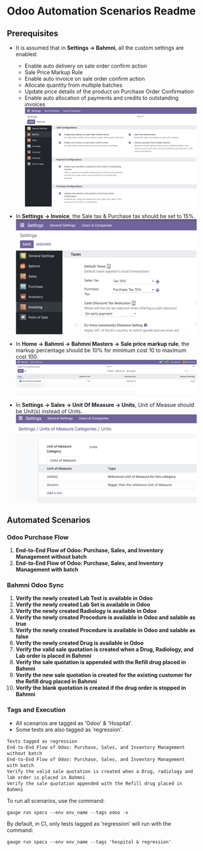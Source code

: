 # Odoo Automation Scenarios Readme

## Prerequisites

- It is assumed that in **Settings -> Bahmni**, all the custom settings are enabled:
  - Enable auto delivery on sale order confirm action
  - Sale Price Markup Rule
  - Enable auto invoice on sale order confirm action
  - Allocate quantity from multiple batches
  - Update price details of the product on Purchase Order Confirmation
  - Enable auto allocation of payments and credits to outstanding invoices
![alt text](readme_images/bahmni.png)

- In **Settings -> Invoice**, the Sale tax & Purchase tax should be set to 15%.
![alt text](readme_images/tax.png)

- In **Home -> Bahmni -> Bahmni Masters -> Sale price markup rule**, the markup percentage should be 10% for minimum cost 10 to maximum cost 100.
![alt text](readme_images/markup_rule.png)

- In **Settings -> Sales -> Unit Of Measure -> Units**, Unit of Measue should be Unit(s) instead of Units.
![alt text](readme_images/Uom.png)

## Automated Scenarios

### Odoo Purchase Flow

1. **End-to-End Flow of Odoo: Purchase, Sales, and Inventory Management without batch**
2. **End-to-End Flow of Odoo: Purchase, Sales, and Inventory Management with batch**

### Bahmni Odoo Sync

1. **Verify the newly created Lab Test is available in Odoo**
2. **Verify the newly created Lab Set is available in Odoo**
3. **Verify the newly created Radiology is available in Odoo**
4. **Verify the newly created Procedure is available in Odoo and salable as true**
5. **Verify the newly created Procedure is available in Odoo and salable as false**
6. **Verify the newly created Drug is available in Odoo**
7. **Verify the valid sale quotation is created when a Drug, Radiology, and Lab order is placed in Bahmni**
8. **Verify the sale quotation is appended with the Refill drug placed in Bahmni**
9. **Verify the new sale quotation is created for the existing customer for the Refill drug placed in Bahmni**
10. **Verify the blank quotation is created if the drug order is stopped in Bahmni**

### Tags and Execution

- All scenarios are tagged as 'Odoo' & 'Hospital'.
- Some tests are also tagged as 'regression'.

```
Tests tagged as regression
End-to-End Flow of Odoo: Purchase, Sales, and Inventory Management without batch
End-to-End Flow of Odoo: Purchase, Sales, and Inventory Management with batch
Verify the valid sale quotation is created when a Drug, radiology and lab order is placed in Bahmni
Verify the sale quotation appended with the Refill drug placed in Bahmni
```

To run all scenarios, use the command:
```
gauge run specs --env env_name --tags odoo -v
```

By default, in CI, only tests tagged as 'regression' will run with the command:
```
gauge run specs --env env_name --tags 'hospital & regression'
```